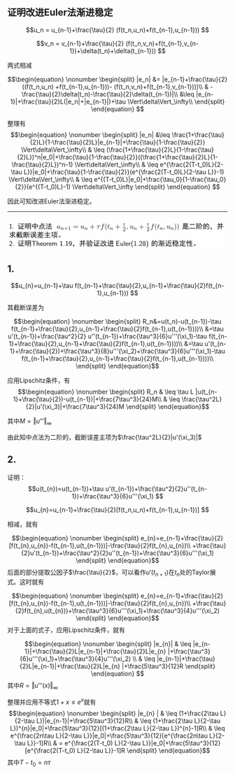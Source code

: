## 证明改进Euler法渐进稳定

$$u_n = u_{n-1}+\frac{\tau}{2} (f(t_n,u_n)+f(t_{n-1},u_{n-1})) $$

$$v_n = v_{n-1}+\frac{\tau}{2} (f(t_n,v_n)+f(t_{n-1},v_{n-1})+\delta(t_n)+\delta(t_{n-1})) $$

两式相减

$$\begin{equation}
    \nonumber
    \begin{split}
        |e_n| &= |e_{n-1}+\frac{\tau}{2}((f(t_n,u_n) +f(t_{n-1},u_{n-1}))- (f(t_n,v_n)+f(t_{n-1},v_{n-1})))\\
        & -\frac{\tau}{2}\delta(t_n)-\frac{\tau}{2}\delta(t_{n-1})|\\
        &\leq |e_{n-1}|+\frac{\tau}{2}L(|e_n|+|e_{n-1}|)+\tau \Vert\delta\Vert_\infty\\
    \end{split}
\end{equation} $$

整理有
$$\begin{equation}
    \nonumber
    \begin{split}
        |e_n| &\leq \frac{1+\frac{\tau}{2}L}{1-\frac{\tau}{2}L}|e_{n-1}|+\frac{\tau}{1-\frac{\tau}{2}} \Vert\delta\Vert_\infty\\
        & \leq (\frac{1+\frac{\tau}{2}L}{1-\frac{\tau}{2}L})^n|e_0|+\frac{\tau}{1-\frac{\tau}{2}}((\frac{1+\frac{\tau}{2}L}{1-\frac{\tau}{2}L})^n-1) \Vert\delta\Vert_\infty\\
        & \leq e^{\frac{2(T-t_0)L}{2-\tau L}}|e_0|+\frac{\tau}{1-\frac{\tau}{2}}(e^{\frac{2(T-t_0)L}{2-\tau L}}-1) \Vert\delta\Vert_\infty\\
        & \leq e^{(T-t_0)L}|e_0|+\frac{\tau_0}{1-\frac{\tau_0}{2}}(e^{(T-t_0)L}-1) \Vert\delta\Vert_\infty
    \end{split}
\end{equation} $$

因此可知改进Euler法渐进稳定。

---

![](w2-1.png)

## 1.

$$u_{n}=u_{n-1}+\tau f(t_{n-1}+\frac{\tau}{2},u_{n-1}+\frac{\tau}{2}f(t_{n-1},u_{n-1})) $$

其截断误差为

$$\begin{equation}
    \nonumber
    \begin{split}
        R_n&=u(t_n)-u(t_{n-1})-\tau f(t_{n-1}+\frac{\tau}{2},u_{n-1}+\frac{\tau}{2}f(t_{n-1},u(t_{n-1})))\\
        &=\tau u'(t_{n-1})+\frac{\tau^2}{2} u''(t_{n-1})+\frac{\tau^3}{6}u'''(\xi_1)-\tau f(t_{n-1}+\frac{\tau}{2},u_{n-1}+\frac{\tau}{2}f(t_{n-1},u(t_{n-1})))\\
        &=\tau u'(t_{n-1}+\frac{\tau}{2})+\frac{\tau^3}{8}u'''(\xi_2)+\frac{\tau^3}{6}u'''(\xi_1)-\tau f(t_{n-1}+\frac{\tau}{2},u_{n-1}+\frac{\tau}{2}f(t_{n-1},u(t_{n-1})))\\
    \end{split}
\end{equation}$$

应用Lipschitz条件，有
$$\begin{equation}
    \nonumber
    \begin{split}
        R_n & \leq \tau L |u(t_{n-1}+\frac{\tau}{2})-u(t_{n-1})|+\frac{7\tau^3}{24}M\\
        & \leq \frac{\tau^2L}{2}|u'(\xi_3)|+\frac{7\tau^3}{24}M
    \end{split}
\end{equation}$$

其中$M=\Vert u'''\Vert_\infty$

由此知中点法为二阶的，截断误差主项为$\frac{\tau^2L}{2}|u'(\xi_3)|$

## 2. 
证明：
$$u(t_{n})=u(t_{n-1})+\tau u'(t_{n-1})+\frac{\tau^2}{2}u''(t_{n-1})+\frac{\tau^3}{6}u'''(\xi_1) $$

$$u_{n}=u_{n-1}+\frac{\tau}{2}[f(t_n,u_n)+f(t_{n-1},u_{n-1})] $$

 相减，就有

 $$\begin{equation}
    \nonumber
    \begin{split}
        e_{n}=e_{n-1}+\frac{\tau}{2}[f(t_{n},u_{n})-f(t_{n-1},u(t_{n-1}))]-\frac{\tau}{2}f(t_{n},u_{n})\\
        +\frac{\tau}{2}u'(t_{n-1})+\frac{\tau^2}{2}u''(t_{n-1})+\frac{\tau^3}{6}u'''(\xi_1)
    \end{split}
\end{equation}$$
后面的部分提取公因子$\frac{\tau}{2}$，可以看作$u'(t_{n+1})$在$t_n$处的Taylor展式。这时就有
 
 $$\begin{equation}
    \nonumber
    \begin{split}
        e_{n}=e_{n-1}+\frac{\tau}{2}[f(t_{n},u_{n})-f(t_{n-1},u(t_{n-1}))]-\frac{\tau}{2}f(t_{n},u_{n})\\
        +\frac{\tau}{2}f(t_{n},u(t_{n}))+\frac{\tau^3}{6}u'''(\xi_1)+\frac{\tau^3}{4}u'''(\xi_2)
    \end{split}
\end{equation}$$
对于上面的式子，应用Lipschitz条件，就有
 
$$\begin{equation}
    \nonumber
    \begin{split}
        |e_{n}| & \leq |e_{n-1}|+\frac{\tau}{2}L|e_{n-1}|+\frac{\tau}{2}L|e_{n} |+\frac{\tau^3}{6}u'''(\xi_1)+\frac{\tau^3}{4}u'''(\xi_2) \\
        & \leq |e_{n-1}|+\frac{\tau}{2}L|e_{n-1}|+\frac{\tau}{2}L|e_{n} |+\frac{5\tau^3}{12}R 
    \end{split}
\end{equation} $$
其中$R=\Vert u'''(x)\Vert_\infty$

整理并应用不等式$1+x\leq e^x$就有$$\begin{equation}
    \nonumber
    \begin{split}
        |e_{n} | & \leq (1+\frac{2\tau L}{2-\tau L})|e_{n-1}|+\frac{5\tau^3}{12}R\\
        & \leq (1+\frac{2\tau L}{2-\tau L})^{n}|e_0|+\frac{5\tau^3}{12}[(1+\frac{2\tau L}{2-\tau L})^{n}-1]R\\
        & \leq e^{\frac{2n\tau L}{2-\tau L}}|e_0|+\frac{5\tau^3}{12}[e^{\frac{2n\tau L}{2-\tau L}}-1]R\\
        & = e^{\frac{2(T-t_0) L}{2-\tau L}}|e_0|+\frac{5\tau^3}{12}[e^{\frac{2(T-t_0) L}{2-\tau L}}-1]R
    \end{split}
\end{equation}$$
其中$T-t_0=n\tau$

